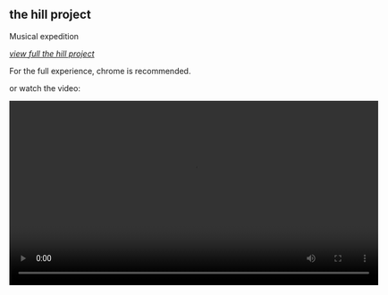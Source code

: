 ## the hill project

Musical expedition

[*view full the hill project*](hill/index.html)

For the full experience, chrome is recommended.



or watch the video:
<p>
<video width="contain" height="330" controls>
  <source src="/assets/hill/screencast.mp4" type="video/mp4">
</video>
</p>
